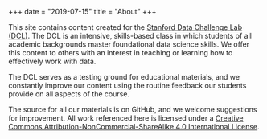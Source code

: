 +++
date = "2019-07-15"
title = "About"
+++

This site contains content created for the [Stanford Data Challenge Lab (DCL)](https://datalab.stanford.edu/challenge-lab). The DCL is an intensive, skills-based class in which students of all academic backgrounds master foundational data science skills. We offer this content to others with an interest in teaching or learning how to effectively work with data.

The DCL serves as a testing ground for educational materials, and we constantly improve our content using the routine feedback our students provide on all aspects of the course. 

The source for all our materials is on GitHub, and we welcome suggestions for improvement.  All work referenced here is licensed under a [Creative Commons Attribution-NonCommercial-ShareAlike 4.0 International License](https://creativecommons.org/licenses/by-nc-sa/4.0/).
